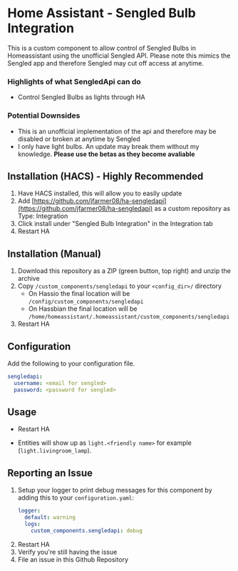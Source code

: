 # Home Assistant - Sengled Bulb Integration

This is a custom component to allow control of Sengled Bulbs in Homeassistant using the unofficial Sengled API. Please note this mimics the Sengled app and therefore Sengled may cut off access at anytime.

### Highlights of what **SengledApi** can do

* Control Sengled Bulbs as lights through HA

### Potential Downsides

* This is an unofficial implementation of the api and therefore may be disabled or broken at anytime by Sengled
* I only have light bulbs. An update may break them without my knowledge. **Please use the betas as they become avaliable**

## Installation (HACS) - Highly Recommended

1. Have HACS installed, this will allow you to easily update
2. Add [https://github.com/jfarmer08/ha-sengledapi](https://github.com/jfarmer08/ha-sengledapi) as a custom repository as Type: Integration
3. Click install under "Sengled Bulb Integration" in the Integration tab
4. Restart HA

## Installation (Manual)

1. Download this repository as a ZIP (green button, top right) and unzip the archive
2. Copy `/custom_components/sengledapi` to your `<config_dir>/` directory
   * On Hassio the final location will be `/config/custom_components/sengledapi`
   * On Hassbian the final location will be `/home/homeassistant/.homeassistant/custom_components/sengledapi`
3. Restart HA

## Configuration

Add the following to your configuration file.

```yaml
sengledapi:
  username: <email for sengled>
  password: <password for sengled>
```

## Usage

* Restart HA

* Entities will show up as `light.<friendly name>` for example (`light.livingroom_lamp`).

## Reporting an Issue

1. Setup your logger to print debug messages for this component by adding this to your `configuration.yaml`:
    ```yaml
    logger:
      default: warning
      logs:
        custom_components.sengledapi: debug
    ```
2. Restart HA
3. Verify you're still having the issue
4. File an issue in this Github Repository
